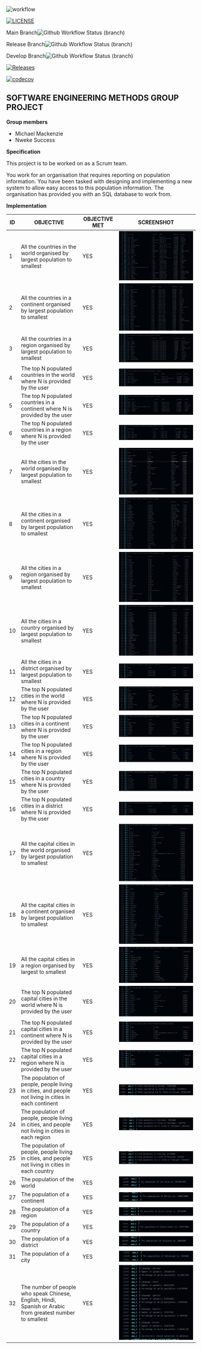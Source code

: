 ![workflow](https://github.com/moi-kei/set08103_Group-11/actions/workflows/main.yml/badge.svg)

[![LICENSE](https://img.shields.io/github/license/moi-kei/set08103_Group-11.svg?style=flat-square)](https://github.com/moi-kei/set08103_Group-11/blob/master/LICENSE)

Main Branch![Github Workflow Status (branch)](https://img.shields.io/github/actions/workflow/status/moi-kei/set08103_Group-11/main.yml?branch=main)

Release Branch![Github Workflow Status (branch)](https://img.shields.io/github/actions/workflow/status/moi-kei/set08103_Group-11/main.yml?branch=release)

Develop Branch![Github Workflow Status (branch)](https://img.shields.io/github/actions/workflow/status/moi-kei/set08103_Group-11/main.yml?branch=develop)

[![Releases](https://img.shields.io/github/release/moi-kei/set08103_Group-11/all.svg?style=flat-square)](https://github.com/moi-kei/set08103_Group-11/releases)

[![codecov](https://codecov.io/gh/moi-kei/set08103_Group-11/branch/main/graph/badge.svg?token=OX7X91EOOS)](https://codecov.io/gh/moi-kei/set08103_Group-11)

**SOFTWARE ENGINEERING METHODS GROUP PROJECT**
------------------------------------------------------------------------------------------------

**Group members**
- Michael Mackenzie
- Nweke Success

**Specification**

This project is to be worked on as a Scrum team.

You work for an organisation that requires reporting on population information. You have been tasked with designing and implementing a new system to allow easy access to this population information. The organisation has provided you with an SQL database to work from.

**Implementation**


| ID | OBJECTIVE | OBJECTIVE MET | SCREENSHOT |
| -- | --------- | ------------- | ---------- |
| 1 | All the countries in the world organised by largest population to smallest | YES | ![](screenshots/1.png) |
| 2 | All the countries in a continent organised by largest population to smallest | YES | ![](screenshots/2.png) |
| 3 | All the countries in a region organised by largest population to smallest | YES | ![](screenshots/3.png) |
| 4 | The top N populated countries in the world where N is provided by the user | YES | ![](screenshots/4.png) | 
| 5 | The top N populated countries in a continent where N is provided by the user | YES | ![](screenshots/5.png) |
| 6 | The top N populated countries in a region where N is provided by the user | YES | ![](screenshots/6.png) |
| 7 | All the cities in the world organised by largest population to smallest | YES | ![](screenshots/7.png) |
| 8 | All the cities in a continent organised by largest population to smallest | YES | ![](screenshots/8.png) |
| 9 | All the cities in a region organised by largest population to smallest | YES | ![](screenshots/9.png) |
| 10 | All the cities in a country organised by largest population to smallest | YES | ![](screenshots/10.png) |
| 11 | All the cities in a district organised by largest population to smallest | YES | ![](screenshots/11.png) |
| 12 | The top N populated cities in the world where N is provided by the user | YES | ![](screenshots/12.png) |
| 13 | The top N populated cities in a continent where N is provided by the user | YES | ![](screenshots/13.png) |
| 14 | The top N populated cities in a region where N is provided by the user | YES | ![](screenshots/14.png) |
| 15 | The top N populated cities in a country where N is provided by the user | YES | ![](screenshots/15.png) |
| 16 | The top N populated cities in a district where N is provided by the user | YES | ![](screenshots/16.png) |
| 17 | All the capital cities in the world organised by largest population to smallest | YES | ![](screenshots/17.png) |
| 18 | All the capital cities in a continent organised by largest population to smallest | YES | ![](screenshots/18.png) |
| 19 | All the capital cities in a region organised by largest to smallest | YES | ![](screenshots/19.png) |
| 20 | The top N populated capital cities in the world where N is provided by the user | YES | ![](screenshots/20.png) |
| 21 | The top N populated capital cities in a continent where N is provided by the user | YES | ![](screenshots/21.png) |
| 22 | The top N populated capital cities in a region where N is provided by the user | YES | ![](screenshots/22.png) |
| 23 | The population of people, people living in cities, and people not living in cities in each continent | YES | ![](screenshots/23.png) |
| 24 | The population of people, people living in cities, and people not living in cities in each region | YES | ![](screenshots/24.png) |
| 25 | The population of people, people living in cities, and people not living in cities in each country | YES | ![](screenshots/25.png) |
| 26 | The population of the world | YES | ![](screenshots/26.png) |
| 27 | The population of a continent | YES | ![](screenshots/27.png) |
| 28 | The population of a region | YES | ![](screenshots/28.png) |
| 29 | The population of a country | YES | ![](screenshots/29.png) |
| 30 | The population of a district | YES | ![](screenshots/30.png) |
| 31 | The population of a city | YES | ![](screenshots/31.png) |
| 32 | The number of people who speak Chinese, English, Hindi, Spanish or Arabic from greatest number to smallest | YES | ![](screenshots/32.png) |
